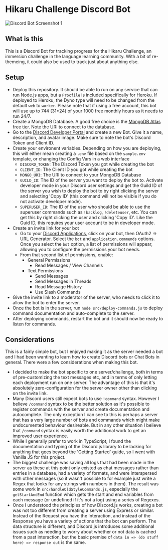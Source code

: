 # Hikaru Challenge Discord Bot

![Discord Bot Screenshot 1](https://user-images.githubusercontent.com/8353666/159935502-f3c67605-53a0-4395-87d6-beb94ee700ad.png)

## What is this
This is a Discord Bot for tracking progress for the Hikaru Challenge, an immersion challenge in the language learning community. With a bit of re-themeing, it could also be used to track just about anything else.

## Setup
- Deploy this repository. It should be able to run on any service that can run Node.js apps, but a `Procfile` is included specifically for Heroku. If deployed to Heroku, the Dyno type will need to be changed from the default `web` to `worker`. Please note that if using a free account, this bot will use up to 744 (31*24) of your 1000 free monthly hours as it needs to run 24/7.
- Create a MongoDB Database. A good free choice is the [MongoDB Atlas](https://www.mongodb.com/atlas/database) free tier. Note the URI to connect to the database.
- Go to the [Discord Developer Portal](https://discord.com/developers/applications) and create a new Bot. Give it a name, description, and avatar image. Make sure to note the bot's Discord Token and Client ID.
- Create your environent variables. Depending on how you are deploying, this will either mean creating a `.env` file based on the `sample.env` template, or changing the Config Vars in a web interface
  - `DISCORD_TOKEN`: The Discord Token you got while creating the bot
  - `CLIENT_ID`: The Client ID you got while creating the bot
  - `MONGO_URI`: The URI to connect to your MongoDB Database
  - `GUILD_ID`: The ID of the server you want to deploy the bot to. Activate developer mode in your Discord user settings and get the Guild ID of the server you wish to deploy the bot to by right clicking the server and selecting 'Copy ID' (this command will not be visible if you do not activate developer mode).
  - `SUPERUSER_ID`: The ID of the user who should be able to use the superuser commands such as `!backlog`, `!deleteuser`, etc. You can get this by right clicking the user and clicking 'Copy ID'. Like the Guid ID, this requires your user account to be in developer mode.
- Create an invite link for your bot
  - Go to your [Discord Applications](https://ptb.discord.com/developers/), click on your bot, then OAuth2 => URL Generator. Select the `bot` and `application.commends` options. Once you select the `bot` option, a list of permissions will appear, allowing you to configure the permissions your bot needs.
  - From that second list of permissions, enable:
    - General Permissions
      - Read Messages / View Channels
    - Text Permissions
      - Send Messages
      - Send Messages in Threads
      - Read Message History
      - Use Slash Commands
- Give the invite link to a moderator of the server, who needs to click it to allow the bot to enter the server.
- Once the bot is in the server, run `node src/deploy-commands.js` to deploy command documentation and auto-complete to the server.
- After deploying commands, restart the bot and it should now be ready to listen for commands.

## Considerations
This is a fairly simple bot, but I enjoyed making it as the server needed a bot and I had been wanting to learn how to create Discord bots or Chat Bots in general. There were a few considerations when making this bot.
- I decided to make the bot specific to one server/challenge, both in terms of pre-customizing the text messages etc, and in terms of only letting each deployment run on one server. The advantage of this is that it's absolutely zero-configuration for the server owner other than clicking on the invite link.
- Many Discord users still expect bots to use `!command` syntax. However I believe `/command` syntax to be the better solution as it's possible to register commands with the server and create documentation and autocomplete. The only exception I can see to this is perhaps a server that has a very large number of bots and commands which might make undocumented behaviour desireable. But in any other situation I believe that `/command` syntax is easily worth the additional work to get an improved user experience.
- While I generally prefer to work in TypeScript, I found the documentation and typing of the Discord.js library to be lacking for anything that goes beyond the 'Getting Started' guide, so I went with Vanilla JS for this project.
- The biggest challenge was saving all logs that had been made in the server as these at this point only existed as chat messages rather than entries in a database, had a variety of formats, and were interspersed with other messages (so it wasn't possible to for example just write a Regex that looks for any strings with numbers in them). The result was some work in `src/handleOldStyleCommands.js`, especially the `getStartAndEnd` function which gets the start and end variables from each message (or undefined if it's not a log) using a series of Regexes.
- Once I understood the principles of how Discord.js works, creating a bot was not too different from creating a server using Express or similar. Instead of the Request you have the Interaction, and instead of the Response you have a variety of actions that the bot can perform. The data structure is different, and Discord.js introduces some additional issues such as needing to worry about whether or not data is cached from a past interaction, but the basic premise of `data in => (do stuff here) => response out` is the same.

